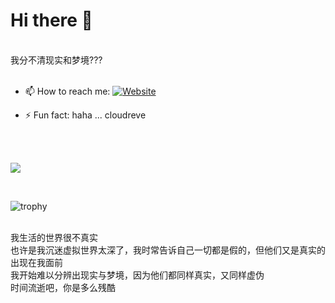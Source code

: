 # Hi there 👋
<br>
我分不清现实和梦境???
<br>
<!-- ![JLOCq0th_7884b2ee58920254200b88dd76e6e69b](https://github.com/jerry-bit/jerry-bit/assets/52237728/7a58c923-601d-4f3d-b507-1b4807233237) -->


<br>

<!--
**jerry-bit/jerry-bit** is a ✨ _special_ ✨ repository because its `README.md` (this file) appears on your GitHub profile.

Here are some ideas to get you started:-->

<!--- 🔭 I’m currently working on designing a compressed garbage bin ...
- 🌱 I’m currently learning machine design ...
 - 👯 I’m looking to collaborate on ... 
- 🤔 I’m looking for help with mathematics ...
- 💬 Ask me about hackintosh ...-->
- 📫 How to reach me: <a href="https://a.iridescent-lrj.xyz/" target="_blank"><img alt="Website" src="https://img.shields.io/website?up_color=brightgreen&up_message=Jerry%20L.%27s%20Homepage&url=https://a.iridescent-lrj.xyz"></a>
<!-- - 😄 Pronouns:  -->
- ⚡ Fun fact: haha ... cloudreve

<br>

<!---
![](https://github-readme-stats.vercel.app/api/top-langs/?username=jerry-bit&theme=dark&layout=compact)
-->

<br>

![](https://github-readme-stats.vercel.app/api?username=jerry-bit&show_icons=true&theme=dark&count_private=true)

<br>

![trophy](https://github-profile-trophy.vercel.app/?username=jerry-bit&theme=onedark)




<!--![](https://github-readme-stats.vercel.app/api/top-langs/?username=jerry-bit&theme=dark&layout=compact)

![](https://github-readme-stats.vercel.app/api?username=jerry-bit&show_icons=true&theme=dark&count_private=true)
-->

<br>
我生活的世界很不真实
<br>
也许是我沉迷虚拟世界太深了，我时常告诉自己一切都是假的，但他们又是真实的出现在我面前
<br>
我开始难以分辨出现实与梦境，因为他们都同样真实，又同样虚伪
<br>
时间流逝吧，你是多么残酷
<!-- Recordings:
<br>
20230129早上 我疯了 像换了一个人似的 😨
<br>
20230804傍晚 我疯了 😭 -->
<br>
